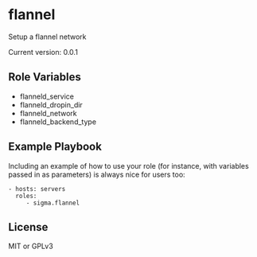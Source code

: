 flannel
============

Setup a flannel network

Current version: 0.0.1

Role Variables
--------------

- flanneld_service
- flanneld_dropin_dir
- flanneld_network
- flanneld_backend_type

Example Playbook
----------------

Including an example of how to use your role (for instance, with variables passed in as parameters) is always nice for users too:

    - hosts: servers
      roles:
         - sigma.flannel

License
-------

MIT or GPLv3

